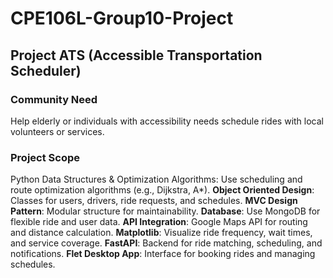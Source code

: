 # CPE106L-Group10-Project

## Project ATS (Accessible Transportation Scheduler)

### Community Need

Help elderly or individuals with accessibility needs schedule rides with local volunteers or services.

### Project Scope

Python Data Structures & Optimization Algorithms: Use scheduling and route optimization algorithms (e.g., Dijkstra, A*).
**Object Oriented Design**: Classes for users, drivers, ride requests, and schedules.
**MVC Design Pattern**: Modular structure for maintainability.
**Database**: Use MongoDB for flexible ride and user data.
**API Integration**: Google Maps API for routing and distance calculation.
**Matplotlib**: Visualize ride frequency, wait times, and service coverage.
**FastAPI**: Backend for ride matching, scheduling, and notifications.
**Flet Desktop App**: Interface for booking rides and managing schedules.
